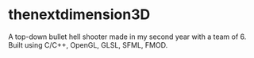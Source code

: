 # thenextdimension3D
A top-down bullet hell shooter made in my second year with a team of 6. Built using C/C++, OpenGL, GLSL, SFML, FMOD.
